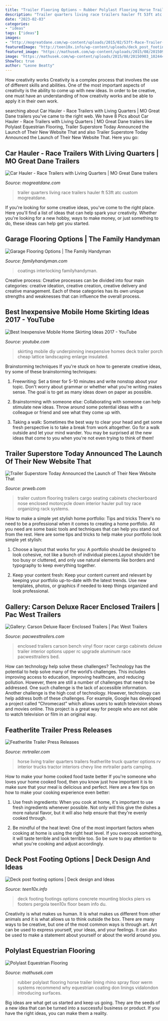 ```yaml
---
title: "Trailer Flooring Options ~ Rubber Polylast Flooring Horse Trailer Lining Rhino Spray Floor Werm Systems Recommend Why Equestrian Coating Don Linings Vidalondon Introducing Surfaces"
description: "Trailer quarters living race trailers hauler ft 53ft atc custom mogreatdane"
date: "2023-02-03"
categories:
- "ideas"
tags: ["ideas"]
images:
- "http://mogreatdane.com/wp-content/uploads/2015/02/53ft-Race-Trailer-Living-Quarters.jpg"
featuredImage: "http://teen10x.info/wp-content/uploads/deck_post_footing_options_3376_800_600.jpg"
featured_image: "https://mathusek.com/wp-content/uploads/2015/08/20150903_102444.jpg"
image: "https://mathusek.com/wp-content/uploads/2015/08/20150903_102444.jpg"
ShowToc: true
author: "Leone Beatty"
---
```



How creativity works
Creativity is a complex process that involves the use of different skills and abilities. One of the most important aspects of creativity is the ability to come up with new ideas. In order to be creative, one must have an understanding of how creativity works and be able to apply it in their own work.

	

		
searching about Car Hauler - Race Trailers with Living Quarters | MO Great Dane trailers you've came to the right web. We have 8 Pics about Car Hauler - Race Trailers with Living Quarters | MO Great Dane trailers like Polylast Equestrian Flooring, Trailer Superstore Today Announced the Launch of Their New Website That and also Trailer Superstore Today Announced the Launch of Their New Website That. Here you go:
		
    
## Car Hauler - Race Trailers With Living Quarters | MO Great Dane Trailers

<img loading=lazy src="http://mogreatdane.com/wp-content/uploads/2015/02/53ft-Race-Trailer-Living-Quarters.jpg" onerror="this.onerror=null;this.src='https://tse4.mm.bing.net/th?id=OIP.9R7NpOGbA3Tgu-RpMqSmVQHaE8&amp;pid=15.1';" alt="Car Hauler - Race Trailers with Living Quarters | MO Great Dane trailers">

_Source: mogreatdane.com_

>trailer quarters living race trailers hauler ft 53ft atc custom mogreatdane. 

	

If you're looking for some creative ideas, you've come to the right place. Here you'll find a list of ideas that can help spark your creativity. Whether you're looking for a new hobby, ways to make money, or just something to do, these ideas can help get you started.

    
## Garage Flooring Options | The Family Handyman

<img loading=lazy src="https://cdn2.tmbi.com/TFH/Projects/FH08SEP_GARFLO_01.JPG" onerror="this.onerror=null;this.src='https://tse4.mm.bing.net/th?id=OIP.Ab_iNRcmrtNEi4gaz3GoGQHaHa&amp;pid=15.1';" alt="Garage Flooring Options | The Family Handyman">

_Source: familyhandyman.com_

>coatings interlocking familyhandyman. 

	

Creative process:
Creative processes can be divided into four main categories: creative ideation, creative creation, creative delivery and creative management. Each of these categories has its own unique strengths and weaknesses that can influence the overall process.

    
## Best Inexpensive Mobile Home Skirting Ideas 2017 - YouTube

<img loading=lazy src="https://i.ytimg.com/vi/3vR-nDF3l2g/maxresdefault.jpg" onerror="this.onerror=null;this.src='https://tse1.mm.bing.net/th?id=OIP.ZvTJ5pYq453tpusxUwOCgAHaEK&amp;pid=15.1';" alt="Best Inexpensive Mobile Home Skirting Ideas 2017 - YouTube">

_Source: youtube.com_

>skirting mobile diy underpinning inexpensive homes deck trailer porch cheap lattice landscaping enlarge insulated. 

	

Brainstorming techniques
If you're stuck on how to generate creative ideas, try some of these brainstorming techniques:
1. Freewriting: Set a timer for 5-10 minutes and write nonstop about your topic. Don't worry about grammar or whether what you're writing makes sense. The goal is to get as many ideas down on paper as possible.

2. Brainstorming with someone else: Collaborating with someone can help stimulate new ideas. Throw around some potential ideas with a colleague or friend and see what they come up with.

3. Taking a walk: Sometimes the best way to clear your head and get some fresh perspective is to take a break from work altogether. Go for a walk outside and let your mind wander. You may be surprised at the new ideas that come to you when you're not even trying to think of them!

    
## Trailer Superstore Today Announced The Launch Of Their New Website That

<img loading=lazy src="http://ww1.prweb.com/prfiles/2011/04/15/1115574/DSCN6302.JPG" onerror="this.onerror=null;this.src='https://tse4.mm.bing.net/th?id=OIP._rRDjKxFtJPMEGZjeeTSswHaFj&amp;pid=15.1';" alt="Trailer Superstore Today Announced the Launch of Their New Website That">

_Source: prweb.com_

>trailer custom flooring trailers cargo seating cabinets checkerboard nose enclosed motorcycle down interior hauler pull toy race organizing rack systems. 

	

How to make a simple yet stylish home portfolio: Tips and tricks
There's no need to be a professional when it comes to creating a home portfolio. All you need are some basic tools and techniques that can help you stand out from the rest. Here are some tips and tricks to help make your portfolio look simple yet stylish:
1. Choose a layout that works for you: A portfolio should be designed to look cohesive, not like a bunch of individual pieces.Layout shouldn't be too busy or cluttered, and only use natural elements like borders and typography to keep everything together.

2. Keep your content fresh: Keep your content current and relevant by keeping your portfolio up-to-date with the latest trends. Use new templates, photos, or graphics if needed to keep things organized and look professional.


    
## Gallery: Carson Deluxe Racer Enclosed Trailers | Pac West Trailers

<img loading=lazy src="https://pacwesttrailers.com/images/enclosed-trailers/drc/Triple_Axle_Sprint_Car_RC_3.JPG" onerror="this.onerror=null;this.src='https://tse1.mm.bing.net/th?id=OIP.ZN19szRW8MFxZjeRDuE_uwHaFj&amp;pid=15.1';" alt="Gallery: Carson Deluxe Racer Enclosed Trailers | Pac West Trailers">

_Source: pacwesttrailers.com_

>enclosed trailers carson bench vinyl floor racer cargo cabinets deluxe trailer interior options upper rc upgrade aluminum race pacwesttrailers bed. 

	

How can technology help solve these challenges?
Technology has the potential to help solve many of the world’s challenges. This includes improving access to education, improving healthcare, and reducing pollution. However, there are still a number of challenges that need to be addressed. One such challenge is the lack of accessible information. Another challenge is the high cost of technology. However, technology can help address both of these challenges. For example, Google has developed a project called “Chromecast” which allows users to watch television shows and movies online. This project is a great way for people who are not able to watch television or film in an original way.

    
## Featherlite Trailer Press Releases

<img loading=lazy src="http://www.mrtrailer.com/photos/FeatherliteInterior2[3].jpg" onerror="this.onerror=null;this.src='https://tse1.mm.bing.net/th?id=OIP.qt_vFaoOyhZZF34QZV-rtgHaFA&amp;pid=15.1';" alt="Featherlite Trailer Press Releases">

_Source: mrtrailer.com_

>horse living trailer quarters trailers featherlite truck quarter options rv interior trucks tractor interiors chevy line mrtrailer parts camping. 

	

How to make your home cooked food taste better
If you're someone who loves your home cooked food, then you know just how important it is to make sure that your meal is delicious and perfect. Here are a few tips on how to make your cooking experience even better: 
1. Use fresh ingredients: When you cook at home, it's important to use fresh ingredients whenever possible. Not only will this give the dishes a more natural flavor, but it will also help ensure that they're evenly cooked through.

2. Be mindful of the heat level: One of the most important factors when cooking at home is using the right heat level. If you overcook something, it will taste terrible and look terrible too. So be sure to pay attention to what you're cooking and adjust accordingly.


    
## Deck Post Footing Options | Deck Design And Ideas

<img loading=lazy src="http://teen10x.info/wp-content/uploads/deck_post_footing_options_3376_800_600.jpg" onerror="this.onerror=null;this.src='https://tse4.mm.bing.net/th?id=OIP.wQpEDmRlwGm-2lPCAUY3BwHaFj&amp;pid=15.1';" alt="Deck post footing options | Deck design and Ideas">

_Source: teen10x.info_

>deck footing footings options concrete mounting blocks piers vs footers pergola teen10x floor beam info du. 

	

Creativity is what makes us human. It is what makes us different from other animals and it is what allows us to think outside the box. There are many ways to be creative, but one of the most common ways is through art. Art can be used to express yourself, your ideas, and your feelings. It can also be used to make a statement about yourself or about the world around you.

    
## Polylast Equestrian Flooring

<img loading=lazy src="https://mathusek.com/wp-content/uploads/2015/08/20150903_102444.jpg" onerror="this.onerror=null;this.src='https://tse3.mm.bing.net/th?id=OIP.4KYpNj-O1vka9ADELhUzZAHaEK&amp;pid=15.1';" alt="Polylast Equestrian Flooring">

_Source: mathusek.com_

>rubber polylast flooring horse trailer lining rhino spray floor werm systems recommend why equestrian coating don linings vidalondon introducing surfaces. 

	

Big ideas are what get us started and keep us going. They are the seeds of a new idea that can be turned into a successful business or product. If you have the right ideas, you can make them a reality.

